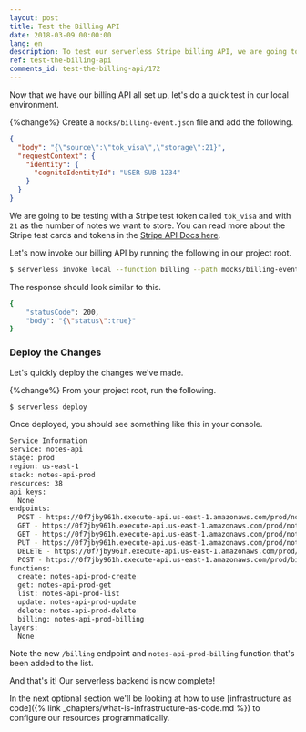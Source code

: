 ```yaml
---
layout: post
title: Test the Billing API
date: 2018-03-09 00:00:00
lang: en
description: To test our serverless Stripe billing API, we are going to mock the Lambda HTTP event. Pass in the Stripe test token and call the "serverless invoke local" command.
ref: test-the-billing-api
comments_id: test-the-billing-api/172
---
```


Now that we have our billing API all set up, let's do a quick test in our local environment.

{%change%} Create a `mocks/billing-event.json` file and add the following.

``` json
{
  "body": "{\"source\":\"tok_visa\",\"storage\":21}",
  "requestContext": {
    "identity": {
      "cognitoIdentityId": "USER-SUB-1234"
    }
  }
}
```

We are going to be testing with a Stripe test token called `tok_visa` and with `21` as the number of notes we want to store. You can read more about the Stripe test cards and tokens in the [Stripe API Docs here](https://stripe.com/docs/testing#cards).

Let's now invoke our billing API by running the following in our project root.

``` bash
$ serverless invoke local --function billing --path mocks/billing-event.json
```

The response should look similar to this.

``` bash
{
    "statusCode": 200,
    "body": "{\"status\":true}"
}
```

### Deploy the Changes

Let's quickly deploy the changes we've made.

{%change%} From your project root, run the following.

``` bash
$ serverless deploy
```

Once deployed, you should see something like this in your console.

``` bash
Service Information
service: notes-api
stage: prod
region: us-east-1
stack: notes-api-prod
resources: 38
api keys:
  None
endpoints:
  POST - https://0f7jby961h.execute-api.us-east-1.amazonaws.com/prod/notes
  GET - https://0f7jby961h.execute-api.us-east-1.amazonaws.com/prod/notes/{id}
  GET - https://0f7jby961h.execute-api.us-east-1.amazonaws.com/prod/notes
  PUT - https://0f7jby961h.execute-api.us-east-1.amazonaws.com/prod/notes/{id}
  DELETE - https://0f7jby961h.execute-api.us-east-1.amazonaws.com/prod/notes/{id}
  POST - https://0f7jby961h.execute-api.us-east-1.amazonaws.com/prod/billing
functions:
  create: notes-api-prod-create
  get: notes-api-prod-get
  list: notes-api-prod-list
  update: notes-api-prod-update
  delete: notes-api-prod-delete
  billing: notes-api-prod-billing
layers:
  None
```

Note the new `/billing` endpoint and `notes-api-prod-billing` function that's been added to the list.

And that's it! Our serverless backend is now complete!

In the next optional section we'll be looking at how to use [infrastructure as code]({% link _chapters/what-is-infrastructure-as-code.md %}) to configure our resources programmatically.
